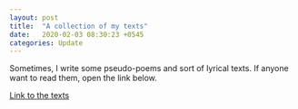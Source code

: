 ```yaml
---
layout: post
title:  "A collection of my texts"
date:   2020-02-03 08:30:23 +0545
categories: Update
---
```



Sometimes, I write some pseudo-poems and sort of lyrical texts.
If anyone want to read them, open the link below.

[Link to the texts](https://docs.google.com/document/d/1b4eF4xWS1wwNtXFNVj0DXRo8OeLwULcaX5shOgZfHaA)
